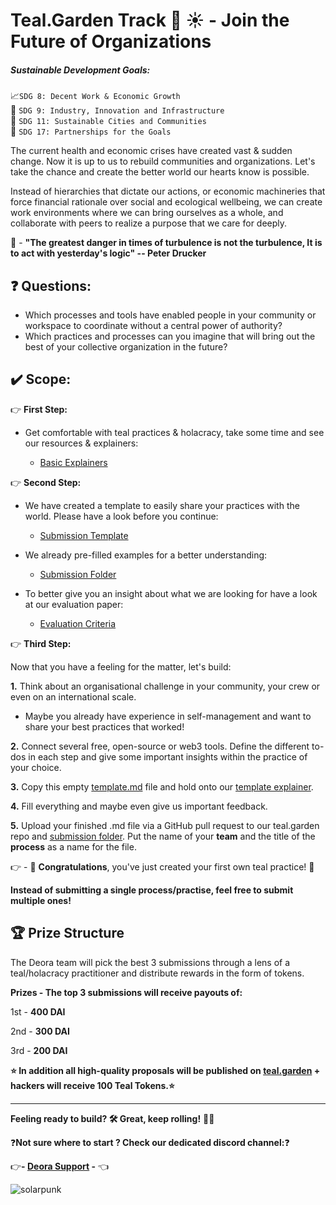 # Teal.Garden Track :seedling: :sunny: - Join the Future of Organizations

##### Sustainable Development Goals:

:chart_with_upwards_trend:`SDG 8: Decent Work & Economic Growth`  
:milky_way: `SDG 9: Industry, Innovation and Infrastructure`  
:house_with_garden: `SDG 11: Sustainable Cities and Communities`  
:handshake: `SDG 17: Partnerships for the Goals`  



The current health and economic crises have created vast & sudden change. Now it is up to us to rebuild communities and organizations. Let's take the chance and create the better world our hearts know is possible.

Instead of hierarchies that dictate our actions, or economic machineries that force financial rationale over social and ecological wellbeing, we can create work environments where we can bring ourselves as a whole, and collaborate with peers to realize a purpose that we care for deeply.



:thought_balloon: - **"The greatest danger in times of turbulence is not the turbulence, It is to act with yesterday's logic" -- Peter Drucker**



## :question: Questions:

* Which processes and tools have enabled people in your community or workspace to coordinate without a central power of authority?
* Which practices and processes can you imagine that will bring out the best of your collective organization in the future?



## :heavy_check_mark: Scope:

:point_right: **First Step:**
* Get comfortable with teal practices & holacracy, take some time and see our resources & explainers:

    * [Basic Explainers](https://github.com/deora-earth/tealgarden/blob/develop/docs/teal-basics.md)



:point_right: **Second Step:**

* We have created a template to easily share your practices with the world. Please have a look before you continue:

    * [Submission Template](https://hackmd.io/@5-YIdqM_TiWI7n-xRmaUqg/H1ywNR6_I)

* We already pre-filled examples for a better understanding:

    * [Submission Folder](https://github.com/deora-earth/tealgarden/tree/develop/submissions)

* To better give you an insight about what we are looking for have a look at our evaluation paper:

    * [Evaluation Criteria](https://github.com/deora-earth/tealgarden/blob/develop/docs/submission-evaluation.md)



:point_right: **Third Step:**  

Now that you have a feeling for the matter, let's build:


**1.** Think about an organisational challenge in your community, your crew or even on an international scale. 

* Maybe you already have experience in self-management and want to share your best practices that worked!
  

**2.** Connect several free, open-source or web3 tools. Define the different to-dos in each step and give some important insights within the practice of your choice.

**3.** Copy this empty [template.md](https://github.com/deora-earth/tealgarden/blob/develop/docs/start_here_blank_template.md) file and hold onto our [template explainer](https://hackmd.io/@5-YIdqM_TiWI7n-xRmaUqg/H1ywNR6_I).

**4.** Fill everything and maybe even give us important feedback.

**5.** Upload your finished .md file via a GitHub pull request to our teal.garden repo and [submission folder](https://github.com/deora-earth/tealgarden/tree/develop/submissions).  Put the name of your **team** and the title of the **process** as a name for the file.

:point_right: -  :tada: **Congratulations**, you've just created your first own teal practice! :tada:


**Instead of submitting a single process/practise, feel free to submit multiple ones!**

## :trophy: Prize Structure

The Deora team will pick the best 3 submissions through a lens of a teal/holacracy practitioner and distribute rewards in the form of tokens.


**Prizes - The top 3 submissions will receive payouts of:**

1st - **400 DAI**

2nd - **300 DAI**

3rd - **200 DAI**

**:star: In addition all high-quality proposals will be published on [teal.garden](https://tealgarden.deora.earth/) + hackers will receive 100 Teal Tokens.:star:**

---

**Feeling ready to build? :hammer_and_wrench: Great, keep rolling!** :biking_man:

:question:**Not sure where to start ? Check our dedicated discord channel:**:question:

:point_right:**- ​[Deora Support](https://discord.gg/T5NU2q5) -** :point_left:

![solarpunk](https://i.imgur.com/FaBDhgT.jpg)

